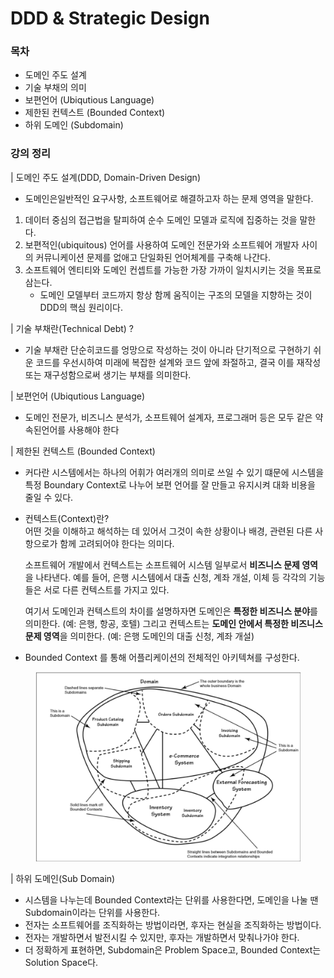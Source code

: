 # DDD & Strategic Design

### 목차

* 도메인 주도 설계
* 기술 부채의 의미
* 보편언어 (Ubiqutious Language)
* 제한된 컨텍스트 (Bounded Context)
* 하위 도메인 (Subdomain)

### 강의 정리

\| 도메인 주도 설계(DDD, Domain-Driven Design)&#x20;

* 도메인은일반적인 요구사항, 소프트웨어로 해결하고자 하는 문제 영역을 말한다.

1. 데이터 중심의 접근법을 탈피하여 순수 도메인 모델과 로직에 집중하는 것을 말한다.
2. 보편적인(ubiquitous) 언어를 사용하여 도메인 전문가와 소프트웨어 개발자 사이의 커뮤니케이션 문제를 없애고 단일화된 언어체계를 구축해 나간다.
3. 소프트웨어 엔티티와 도메인 컨셉트를 가능한 가장 가까이 일치시키는 것을 목표로 삼는다.
   * &#x20;도메인 모델부터 코드까지 항상 함께 움직이는 구조의 모델을 지향하는 것이 DDD의 핵심  원리이다.

\| 기술 부채란(Technical Debt) ?

* 기술 부채란 단순히코드를 엉망으로 작성하는 것이 아니라 단기적으로 구현하기 쉬운 코드를 우선시하여 미래에 복잡한 설계와 코드 앞에 좌절하고, 결국 이를 재작성 또는 재구성함으로써 생기는 부채를 의미한다.

\|  보편언어 (Ubiqutious Language)

* 도메인 전문가, 비즈니스 분석가, 소프트웨어 설계자, 프로그래머 등은 모두 같은 약속된언어를 사용해야 한다

\|  제한된 컨텍스트 (Bounded Context)

* 커다란 시스템에서는 하나의 어휘가 여러개의 의미로 쓰일 수 있기 떄문에 시스템을 특정 Boundary Context로 나누어 보편 언어를 잘 만들고 유지시켜 대화 비용을 줄일 수 있다.
*   컨텍스트(Context)란? \
    어떤 것을 이해하고 해석하는 데 있어서 그것이 속한 상황이나 배경, 관련된 다른 사항으로가 함께 고려되어야 한다는 의미다.

    소프트웨어 개발에서 컨텍스트는 소프트웨어 시스템 일부로서 **비즈니스 문제 영역**을 나타낸다. 예를 들어, 은행 시스템에서 대출 신청, 계좌 개설, 이체 등 각각의 기능들은 서로 다른 컨텍스트를 가지고 있다.

    여기서 도메인과 컨텍스트의 차이를 설명하자면 도메인은 **특정한 비즈니스 분야**를 의미한다. (예: 은행, 항공, 호텔) 그리고 컨텍스트는 **도메인 안에서 특정한 비즈니스 문제 영역**을 의미한다. (예: 은행 도메인의 대출 신청, 계좌 개설)
* Bounded Context 를 통해 어플리케이션의 전체적인 아키텍쳐를 구성한다.

<figure><img src="../.gitbook/assets/image.png" alt=""><figcaption></figcaption></figure>

\|  하위 도메인(Sub Domain)

* 시스템을 나누는데 Bounded Context라는 단위를 사용한다면, 도메인을 나눌 땐 Subdomain이라는 단위를 사용한다.
* 전자는 소프트웨어를 조직화하는 방법이라면, 후자는 현실을 조직화하는 방법이다.
* 전자는 개발하면서 발전시킬 수 있지만, 후자는 개발하면서 맞춰나가야 한다.
* 더 정확하게 표현하면, Subdomain은 Problem Space고, Bounded Context는 Solution Space다.
